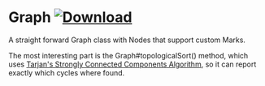 # Graph [ ![Download](https://api.bintray.com/packages/t1/javaee-helpers/graph/images/download.svg) ](https://bintray.com/t1/javaee-helpers/graph/_latestVersion)

A straight forward Graph class with Nodes that support custom Marks.

The most interesting part is the Graph#topologicalSort() method, which uses [Tarjan's Strongly Connected Components Algorithm](https://en.wikipedia.org/wiki/Tarjan%27s_strongly_connected_components_algorithm), so it can report exactly which cycles where found.
